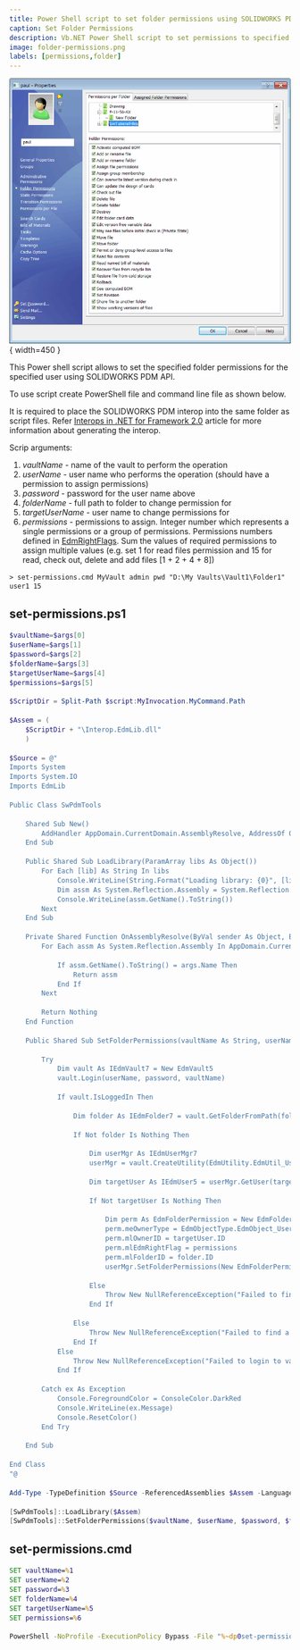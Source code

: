```yaml
---
title: Power Shell script to set folder permissions using SOLIDWORKS PDM API
caption: Set Folder Permissions
description: Vb.NET Power Shell script to set permissions to specified folder for specified user using SOLIDWORKS PDM API
image: folder-permissions.png
labels: [permissions,folder]
---
```

![Folder permissions in SOLIDWORKS PDM Administration panel](folder-permissions.png){ width=450 }

This Power shell script allows to set the specified folder permissions for the specified user using SOLIDWORKS PDM API.

To use script create PowerShell file and command line file as shown below.

It is required to place the SOLIDWORKS PDM interop into the same folder as script files. Refer [Interops in .NET for Framework 2.0](/docs/codestack/solidworks-pdm-api/getting-started#framework-20-or-older) article for more information about generating the interop.

Scrip arguments:

1. *vaultName* - name of the vault to perform the operation
1. *userName* - user name who performs the operation (should have a permission to assign permissions)
1. *password* - password for the user name above
1. *folderName* - full path to folder to change permission for
1. *targetUserName* - user name to change permissions for
1. *permissions* - permissions to assign. Integer number which represents a single permissions or a group of permissions. Permissions numbers defined in [EdmRightFlags](https://help.solidworks.com/2018/english/api/epdmapi/EPDM.Interop.epdm~EPDM.Interop.epdm.EdmRightFlags.html). Sum the values of required permissions to assign multiple values (e.g. set 1 for read files permission and 15 for read, check out, delete and add files [1 + 2 + 4 + 8])

~~~
> set-permissions.cmd MyVault admin pwd "D:\My Vaults\Vault1\Folder1" user1 15
~~~

## set-permissions.ps1

~~~ ps1
$vaultName=$args[0]
$userName=$args[1]
$password=$args[2]
$folderName=$args[3]
$targetUserName=$args[4]
$permissions=$args[5]

$ScriptDir = Split-Path $script:MyInvocation.MyCommand.Path

$Assem = ( 
    $ScriptDir + "\Interop.EdmLib.dll"
    ) 
    
$Source = @"
Imports System
Imports System.IO
Imports EdmLib

Public Class SwPdmTools

    Shared Sub New()
        AddHandler AppDomain.CurrentDomain.AssemblyResolve, AddressOf OnAssemblyResolve
    End Sub

    Public Shared Sub LoadLibrary(ParamArray libs As Object())
        For Each [lib] As String In libs
            Console.WriteLine(String.Format("Loading library: {0}", [lib]))
            Dim assm As System.Reflection.Assembly = System.Reflection.Assembly.LoadFrom([lib])
            Console.WriteLine(assm.GetName().ToString())
        Next
    End Sub

    Private Shared Function OnAssemblyResolve(ByVal sender As Object, ByVal args As ResolveEventArgs) As System.Reflection.Assembly
        For Each assm As System.Reflection.Assembly In AppDomain.CurrentDomain.GetAssemblies()

            If assm.GetName().ToString() = args.Name Then
                Return assm
            End If
        Next

        Return Nothing
    End Function
    
    Public Shared Sub SetFolderPermissions(vaultName As String, userName As String, password As String, folderName As String, targetUserName As String, permissions As Integer)

        Try
            Dim vault As IEdmVault7 = New EdmVault5
            vault.Login(userName, password, vaultName)

            If vault.IsLoggedIn Then

                Dim folder As IEdmFolder7 = vault.GetFolderFromPath(folderName)

                If Not folder Is Nothing Then

                    Dim userMgr As IEdmUserMgr7
                    userMgr = vault.CreateUtility(EdmUtility.EdmUtil_UserMgr)

                    Dim targetUser As IEdmUser5 = userMgr.GetUser(targetUserName)

                    If Not targetUser Is Nothing Then

                        Dim perm As EdmFolderPermission = New EdmFolderPermission()
                        perm.meOwnerType = EdmObjectType.EdmObject_User
                        perm.mlOwnerID = targetUser.ID
                        perm.mlEdmRightFlag = permissions
                        perm.mlFolderID = folder.ID
                        userMgr.SetFolderPermissions(New EdmFolderPermission() {perm})

                    Else
                        Throw New NullReferenceException("Failed to find a user")
                    End If

                Else
                    Throw New NullReferenceException("Failed to find a folder")
                End If
            Else
                Throw New NullReferenceException("Failed to login to vault")
            End If

        Catch ex As Exception
            Console.ForegroundColor = ConsoleColor.DarkRed
            Console.WriteLine(ex.Message)
            Console.ResetColor()
        End Try

    End Sub

End Class
"@

Add-Type -TypeDefinition $Source -ReferencedAssemblies $Assem -Language VisualBasic

[SwPdmTools]::LoadLibrary($Assem)
[SwPdmTools]::SetFolderPermissions($vaultName, $userName, $password, $folderName, $targetUserName, $permissions)
~~~



## set-permissions.cmd

~~~ cmd
SET vaultName=%1
SET userName=%2
SET password=%3
SET folderName=%4
SET targetUserName=%5
SET permissions=%6

PowerShell -NoProfile -ExecutionPolicy Bypass -File "%~dp0set-permissions.ps1" %vaultName% %userName% %password% %folderName% %targetUserName% %permissions%
~~~


